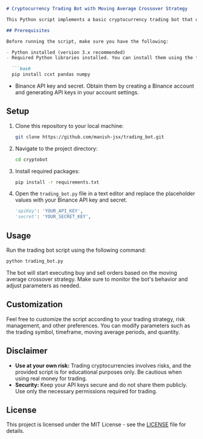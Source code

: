 
```markdown
# Cryptocurrency Trading Bot with Moving Average Crossover Strategy

This Python script implements a basic cryptocurrency trading bot that uses a simple moving average crossover strategy. The bot connects to the Binance exchange, fetches historical price data, calculates moving averages, and executes buy/sell orders based on the crossover signals.

## Prerequisites

Before running the script, make sure you have the following:

- Python installed (version 3.x recommended)
- Required Python libraries installed. You can install them using the following command:

  ```bash
  pip install ccxt pandas numpy
  ```

- Binance API key and secret. Obtain them by creating a Binance account and generating API keys in your account settings.

## Setup

1. Clone this repository to your local machine:

   ```bash
   git clone https://github.com/manish-jsx/trading_bot.git
   ```

2. Navigate to the project directory:

   ```bash
   cd cryptobot
   ```



3. Install required packages:

   ```bash
   pip install -r requirements.txt
   ```



4. Open the `trading_bot.py` file in a text editor and replace the placeholder values with your Binance API key and secret.

   ```python
   'apiKey': 'YOUR_API_KEY',
   'secret': 'YOUR_SECRET_KEY',
   ```

## Usage

Run the trading bot script using the following command:

```bash
python trading_bot.py
```

The bot will start executing buy and sell orders based on the moving average crossover strategy. Make sure to monitor the bot's behavior and adjust parameters as needed.

## Customization

Feel free to customize the script according to your trading strategy, risk management, and other preferences. You can modify parameters such as the trading symbol, timeframe, moving average periods, and quantity.

## Disclaimer

- **Use at your own risk:** Trading cryptocurrencies involves risks, and the provided script is for educational purposes only. Be cautious when using real money for trading.
- **Security:** Keep your API keys secure and do not share them publicly. Use only the necessary permissions required for trading.

## License

This project is licensed under the MIT License - see the [LICENSE](LICENSE) file for details.
```
